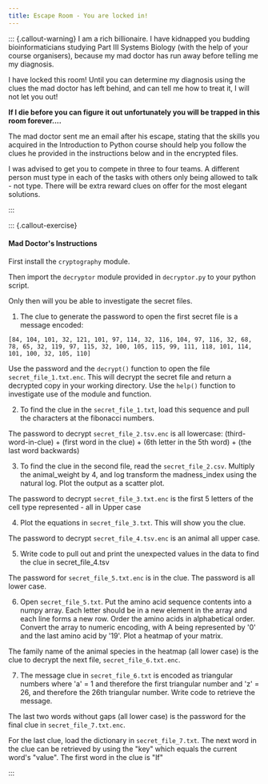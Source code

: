 ```yaml
---
title: Escape Room - You are locked in!
---
```


::: {.callout-warning}
I am a rich billionaire. I have kidnapped you budding bioinformaticians studying Part III Systems Biology (with the help of your course organisers), because my mad doctor has run away before telling me my diagnosis.   

I have locked this room! Until you can determine my diagnosis using the clues the mad doctor has left behind, and can tell me how to treat it, I will not let you out!

**If I die before you can figure it out unfortunately you will be trapped in this room forever....**

The mad doctor sent me an email after his escape, stating that the skills you acquired in the Introduction to Python course should help you follow the clues he provided in the instructions below and in the encrypted files.

I was advised to get you to compete in three to four teams. A different person must type in each of the tasks with others only being allowed to talk - not type. There will be extra reward clues on offer for the most elegant solutions.

:::

::: {.callout-exercise}
#### Mad Doctor's Instructions

First install the `cryptography` module.

Then import the `decryptor` module provided in `decryptor.py` to your python script.

Only then will you be able to investigate the secret files.

1. The clue to generate the password to open the first secret file is a message encoded:
```
[84, 104, 101, 32, 121, 101, 97, 114, 32, 116, 104, 97, 116, 32, 68, 78, 65, 32, 119, 97, 115, 32, 100, 105, 115, 99, 111, 118, 101, 114, 101, 100, 32, 105, 110]
```

Use the password and the `decrypt()` function to open the file `secret_file_1.txt.enc`. This will decrypt the secret file and return a decrypted copy in your working directory. Use the `help()` function to investigate use of the module and function.

<!--
:::{.callout-hint}
Hint(s) here.
:::
Extra clue is that the list can also be represented as the following:
\x54\x68\x65\x20\x79\x65\x61\x72\x20\x74\x68\x61\x74\x20\x44\x4e\x41\x20\x77\x61\x73\x20\x64\x69\x73\x63\x6f\x76\x65\x72\x65\x64\x20\x69\x6e

:::
-->

<!--
:::{.callout-hint}
Discovered nuclein
:::

-->

<!--
Password: "1869"
-->

2. To find the clue in the `secret_file_1.txt`, load this sequence and pull the characters at the fibonacci numbers. 

The password to decrypt `secret_file_2.tsv.enc` is all lowercase:
(third-word-in-clue) + (first word in the clue) + (6th letter in the 5th word) + (the last word backwards)

<!--
Password = "fatalillnessoraeppa"
-->


3. To find the clue in the second file, read the `secret_file_2.csv`. Multiply the animal_weight by 4, and log transform the madness_index using the natural log. Plot the output as a scatter plot.

The password to decrypt `secret_file_3.txt.enc` is the first 5 letters of the cell type represented - all in Upper case

<!--
:::{.callout-hint}

begins in N
(extra hint at this step to the best team so far - this disease is not cancer/normally curable)
:::

-->

<!--
Password = "NEURO"
-->

4. Plot the equations in `secret_file_3.txt`. This will show you the clue. 

The password to decrypt `secret_file_4.tsv.enc` is an animal all upper case.

<!--
Password = "BAT"
-->

5. Write code to pull out and print the unexpected values in the data to find the clue in secret_file_4.tsv

The password for `secret_file_5.txt.enc` is in the clue. The password is all lower case.

<!--
Password = "virus"
-->

6. Open `secret_file_5.txt`. Put the amino acid sequence contents into a numpy array. Each letter should be in a new element in the array and each line forms a new row. Order the amino acids in alphabetical order. Convert the array to numeric encoding, with A being represented by '0' and the last amino acid by '19'. Plot a heatmap of your matrix.


The family name of the animal species in the heatmap (all lower case) is the clue to decrypt the next file, `secret_file_6.txt.enc`. 

<!--
Password = "canidae"
-->

7. The message clue in `secret_file_6.txt` is encoded as triangular numbers where 'a' = 1 and therefore the first triangular number and 'z' = 26, and therefore the 26th triangular number. Write code to retrieve the message.

The last two words without gaps (all lower case) is the password for the final clue in `secret_file_7.txt.enc`. 

<!--
"throughbites"
-->

For the last clue, load the dictionary in `secret_file_7.txt`. The next word in the clue can be retrieved by using the "key" which equals the current word's "value". The first word in the clue is "If"

:::


<!--

## Section



## Summary

::: {.callout-tip}
#### Key Points

- Last section of the page is a bulleted summary of the key points
:::


-->